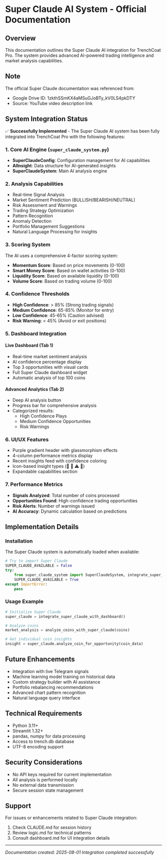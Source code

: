 # Super Claude AI System - Official Documentation

## Overview
This documentation outlines the Super Claude AI integration for TrenchCoat Pro. The system provides advanced AI-powered trading intelligence and market analysis capabilities.

## Note
The official Super Claude documentation was referenced from:
- Google Drive ID: 1zkthSSmKX4aMSuGJoBTy_kV0LS4pkDTY
- Source: YouTube video description link

## System Integration Status
✅ **Successfully Implemented** - The Super Claude AI system has been fully integrated into TrenchCoat Pro with the following features:

### 1. Core AI Engine (`super_claude_system.py`)
- **SuperClaudeConfig**: Configuration management for AI capabilities
- **AIInsight**: Data structure for AI-generated insights
- **SuperClaudeSystem**: Main AI analysis engine

### 2. Analysis Capabilities
- Real-time Signal Analysis
- Market Sentiment Prediction (BULLISH/BEARISH/NEUTRAL)
- Risk Assessment and Warnings
- Trading Strategy Optimization
- Pattern Recognition
- Anomaly Detection
- Portfolio Management Suggestions
- Natural Language Processing for insights

### 3. Scoring System
The AI uses a comprehensive 4-factor scoring system:
- **Momentum Score**: Based on price movements (0-100)
- **Smart Money Score**: Based on wallet activities (0-100)
- **Liquidity Score**: Based on available liquidity (0-100)
- **Volume Score**: Based on trading volume (0-100)

### 4. Confidence Thresholds
- **High Confidence**: > 85% (Strong trading signals)
- **Medium Confidence**: 65-85% (Monitor for entry)
- **Low Confidence**: 45-65% (Caution advised)
- **Risk Warning**: < 45% (Avoid or exit positions)

### 5. Dashboard Integration

#### Live Dashboard (Tab 1)
- Real-time market sentiment analysis
- AI confidence percentage display
- Top 3 opportunities with visual cards
- Full Super Claude dashboard widget
- Automatic analysis of top 100 coins

#### Advanced Analytics (Tab 2)
- Deep AI analysis button
- Progress bar for comprehensive analysis
- Categorized results:
  - High Confidence Plays
  - Medium Confidence Opportunities
  - Risk Warnings

### 6. UI/UX Features
- Purple gradient header with glassmorphism effects
- 4-column performance metrics display
- Recent insights feed with confidence coloring
- Icon-based insight types (🎯 🚦 ⚠️ 🛑)
- Expandable capabilities section

### 7. Performance Metrics
- **Signals Analyzed**: Total number of coins processed
- **Opportunities Found**: High-confidence trading opportunities
- **Risk Alerts**: Number of warnings issued
- **AI Accuracy**: Dynamic calculation based on predictions

## Implementation Details

### Installation
The Super Claude system is automatically loaded when available:
```python
# Try to import Super Claude
SUPER_CLAUDE_AVAILABLE = False
try:
    from super_claude_system import SuperClaudeSystem, integrate_super_claude_with_dashboard, analyze_coins_with_super_claude
    SUPER_CLAUDE_AVAILABLE = True
except ImportError:
    pass
```

### Usage Example
```python
# Initialize Super Claude
super_claude = integrate_super_claude_with_dashboard()

# Analyze coins
market_analysis = analyze_coins_with_super_claude(coins)

# Get individual coin insights
insight = super_claude.analyze_coin_for_opportunity(coin_data)
```

## Future Enhancements
- Integration with live Telegram signals
- Machine learning model training on historical data
- Custom strategy builder with AI assistance
- Portfolio rebalancing recommendations
- Advanced chart pattern recognition
- Natural language query interface

## Technical Requirements
- Python 3.11+
- Streamlit 1.32+
- pandas, numpy for data processing
- Access to trench.db database
- UTF-8 encoding support

## Security Considerations
- No API keys required for current implementation
- All analysis is performed locally
- No external data transmission
- Secure session state management

## Support
For issues or enhancements related to Super Claude integration:
1. Check CLAUDE.md for session history
2. Review logic.md for technical patterns
3. Consult dashboard.md for UI integration details

---
*Documentation created: 2025-08-01*
*Integration completed successfully*